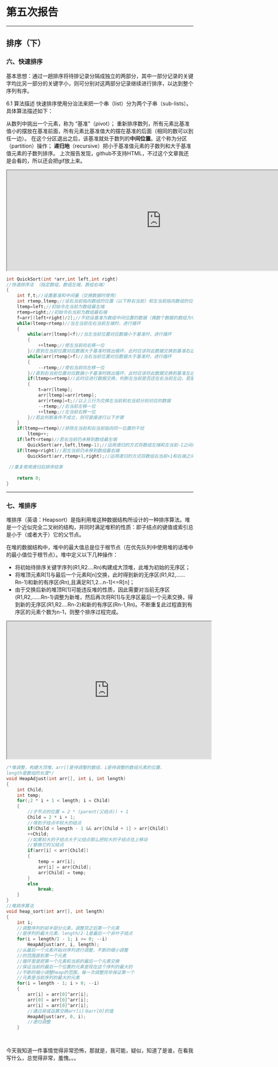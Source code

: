 # 第五次报告
---
## 排序（下）
 
 ### 六、快速排序
 基本思想：通过一趟排序将待排记录分隔成独立的两部分，其中一部分记录的关键字均比另一部分的关键字小，则可分别对这两部分记录继续进行排序，以达到整个序列有序。

6.1 算法描述
快速排序使用分治法来把一个串（list）分为两个子串（sub-lists）。具体算法描述如下：

从数列中挑出一个元素，称为 “基准”（pivot）；
重新排序数列，所有元素比基准值小的摆放在基准前面，所有元素比基准值大的摆在基准的后面（相同的数可以到任一边）。
在这个分区退出之后，该基准就处于数列的**中间位置**。这个称为分区（partition）操作；
**递归地**（recursive）把小于基准值元素的子数列和大于基准值元素的子数列排序。
上次报告发现，github不支持HTML，不过这个文章我还是会看的，所以还会把gif放上来。

<iframe height=270 width=830 src="https://images2017.cnblogs.com/blog/849589/201710/849589-20171015230936371-1413523412.gif"></iframe>

```C
int QuickSort(int *arr,int left,int right)
//快速排序法 （指定数组，数组左端，数组右端）
{
    int f,t;//设置基准和中间量（交换数据时使用）
    int rtemp,ltemp;//设右当前指向数组的位置（以下称右当前）和左当前指向数组的位置（以下称左当前）
    ltemp=left;//初始令左当前为数组最左端
    rtemp=right;//初始令右当前为数组最右端
    f=arr[(left+right)/2];//不妨设基准为数组中间位置的数据（偶数个数据的数组为中间靠左的位置）
    while(ltemp<rtemp)//当左当前在右当前左端时，进行循环
    {
        while(arr[ltemp]<f)//当左当前位置对应数据小于基准时，进行循环
        {
            ++ltemp;//使左当前向右移一位
        }//直到左当前位置对应数据大于基准时跳出循环，此时应该将此数据交换到基准右边
        while(arr[rtemp]>f)//当右当前位置对应数据大于基准时，进行循环
        {
            --rtemp;//使右当前向左移一位
        }//直到右当前位置对应数据小于基准时跳出循环，此时应该将此数据交换到基准左边
        if(ltemp<=rtemp)//此时应进行数据交换，判断左当前是否还在右当前左边，若是则进行以下步骤
        {
            t=arr[ltemp];
            arr[ltemp]=arr[rtemp];
            arr[rtemp]=t;//以上三行为交换左当前和右当前分别对应的数据
            --rtemp;//右当前左移一位
            ++ltemp;//左当前右移一位
        }//若此判断条件不成立，则可直接进行以下步骤
    }
    if(ltemp==rtemp)//排除左当前和右当前指向同一位置的干扰
        ltemp++;
    if(left<rtemp)//若右当前仍未移到数组最左端
        QuickSort(arr,left,ltemp-1);//运用递归的方式将数组左端和左当前-1之间的数据重新排序
    if(ltemp<right)//若左当前仍未移到数组最右端
        QuickSort(arr,rtemp+1,right);//运用递归的方式将数组右当前+1和右端之间的数据重新排序
 
 //重复使用递归后排序结束
	
	return 0;
}

```

---
### 七、堆排序
堆排序（英语：Heapsort）是指利用堆这种数据结构所设计的一种排序算法。堆是一个近似完全二叉树的结构，并同时满足堆积的性质：即子结点的键值或索引总是小于（或者大于）它的父节点。

在堆的数据结构中，堆中的最大值总是位于根节点（在优先队列中使用堆的话堆中的最小值位于根节点）。堆中定义以下几种操作：

* 将初始待排序关键字序列(R1,R2….Rn)构建成大顶堆，此堆为初始的无序区；
* 将堆顶元素R[1]与最后一个元素R[n]交换，此时得到新的无序区(R1,R2,……Rn-1)和新的有序区(Rn),且满足R[1,2…n-1]<=R[n]；
* 由于交换后新的堆顶R[1]可能违反堆的性质，因此需要对当前无序区(R1,R2,……Rn-1)调整为新堆，然后再次将R[1]与无序区最后一个元素交换，得到新的无序区(R1,R2….Rn-2)和新的有序区(Rn-1,Rn)。不断重复此过程直到有序区的元素个数为n-1，则整个排序过程完成。

<iframe height=370 width=550 src="https://images2017.cnblogs.com/blog/849589/201710/849589-20171015231308699-356134237.gif"></iframe>

```C
/*堆调整，构建大顶堆，arr[]是待调整的数组，i是待调整的数组元素的位置，
length是数组的长度*/
void HeapAdjust(int arr[], int i, int length)
{
    int Child;
    int temp;
    for(;2 * i + 1 < length; i = Child)
    {
        //子节点的位置 = 2 * (parent(父结点)) + 1
        Child = 2 * i + 1;
        //得到子结点中较大的结点
        if(Child < length - 1 && arr[Child + 1] > arr[Child])
        ++Child;
        //如果较大的子结点大于父结点那么把较大的子结点往上移动
        //替换它的父结点
        if(arr[i] < arr[Child])
        {
            temp = arr[i];
            arr[i] = arr[Child];
            arr[Child] = temp;
        }
        else
            break;
    }
}
//堆排序算法
void heap_sort(int arr[], int length)
{
    int i;
    //调整序列的前半部分元素，调整完之后第一个元素
    //是序列的最大元素，length/2-1是最后一个非叶子结点
    for(i = length/2 - 1; i >= 0; --i)
        HeapAdjust(arr, i, length);
    //从最后一个元素开始对序列进行调整，不断的缩小调整
    //的范围直到第一个元素
    //循环里是把第一个元素和当前的最后一个元素交换
    //保证当前的最后一个位置的元素是现在这个序列的最大的
    //不断的缩小调整heap的范围，每一次调整完毕保证第一个
    //元素是当前序列的最大的元素
    for(i = length - 1; i > 0; --i)
    {
        arr[i] = arr[0]^arr[i];
        arr[0] = arr[0]^arr[i];
        arr[i] = arr[0]^arr[i];
        //通过异或运算交换arr[i]与arr[0]的值
        HeapAdjust(arr, 0, i);    
        //递归调整
    }

 
```
今天我知道一件事情觉得非常恐怖，那就是，我可能，疑似，知道了是谁，在看我写什么，总觉得非常，羞愧。。。
